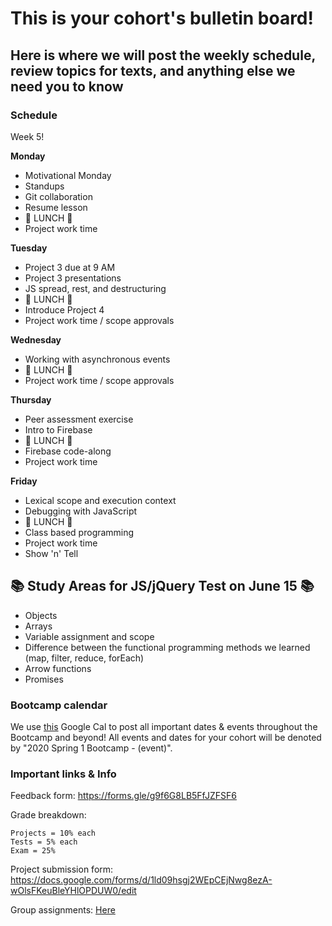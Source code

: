 # This is your cohort's bulletin board! 
## Here is where we will post the weekly schedule, review topics for texts, and anything else we need you to know

### Schedule

Week 5!

**Monday**

* Motivational Monday
* Standups
* Git collaboration
* Resume lesson
* 🍴 LUNCH 🍴
* Project work time


**Tuesday**

* Project 3 due at 9 AM
* Project 3 presentations
* JS spread, rest, and destructuring
* 🍴 LUNCH 🍴
* Introduce Project 4
* Project work time / scope approvals


**Wednesday**

* Working with asynchronous events
* 🍴 LUNCH 🍴
* Project work time / scope approvals

**Thursday**

* Peer assessment exercise
* Intro to Firebase
* 🍴 LUNCH 🍴
* Firebase code-along
* Project work time


**Friday**

* Lexical scope and execution context
* Debugging with JavaScript
* 🍴 LUNCH 🍴
* Class based programming
* Project work time
* Show 'n' Tell


## 📚 Study Areas for JS/jQuery Test on June 15 📚
* Objects
* Arrays
* Variable assignment and scope
* Difference between the functional programming methods we learned (map, filter, reduce, forEach)
* Arrow functions
* Promises






### Bootcamp calendar
We use [this](https://calendar.google.com/calendar/embed?src=hackeryou.com_ckj6930nr6kraakaisos09cccs%40group.calendar.google.com&ctz=America%2FToronto) Google Cal to post all important dates & events throughout the Bootcamp and beyond! All events and dates for your cohort will be denoted by "2020 Spring 1 Bootcamp - (event)".

### Important links & Info
Feedback form: https://forms.gle/g9f6G8LB5FfJZFSF6

Grade breakdown:
```
Projects = 10% each
Tests = 5% each
Exam = 25%
```

Project submission form: https://docs.google.com/forms/d/1ld09hsgj2WEpCEjNwg8ezA-wOlsFKeuBleYHlOPDUW0/edit

Group assignments: [Here](https://docs.google.com/spreadsheets/d/1sPMnnBRM9te3MwBmgv6CMVKqqIKlFYt7uSLhx_QAndA/edit#gid=1112317742)

